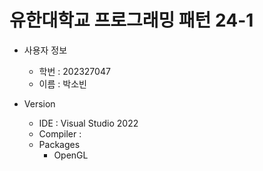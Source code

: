 # 유한대학교 프로그래밍 패턴 24-1
* 사용자 정보

    * 학번 : 202327047
    * 이름 : 박소빈
* Version

    * IDE : Visual Studio 2022
    * Compiler :
    * Packages
      * OpenGL
